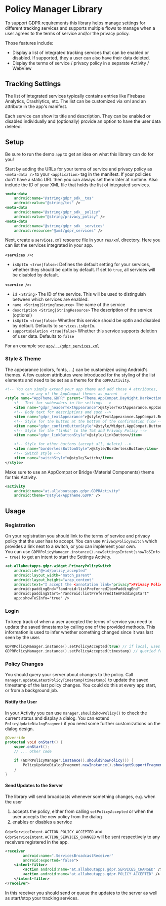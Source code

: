 # Policy Manager Library

To support GDPR requirements this library helps manage settings for different tracking services and supports multiple flows to manage when a user agrees to the terms of service and/or the privacy policy.

Those features include:

* Display a list of integrated tracking services that can be enabled or disabled. If supported, they a user can also have their data deleted.
* Display the terms of service / privacy policy in a separate Activity / WebView

## Tracking Settings

The list of integrated services typically contains entries like Firebase Analytics, Crashlytics, etc. The list can be customized via xml and an attribute in the app's manifest.

Each service can show its title and description. They can be enabled or disabled individually and (optionally) provide an option to have the user data deleted.

## Setup

Be sure to run the demo `app` to get an idea on what this library can do for you!

Start by adding the URLs for your terms of service and privacy policy as `<meta-data />` to your `<application>` tag in the manifest. If your policies don't have a static URL then you can always set them later at runtime. Also include the ID of your XML file that holds the list of integrated services.

```xml
<meta-data
    android:name="@string/gdpr_sdk__tos"
    android:value="@string/tos" />
<meta-data
    android:name="@string/gdpr_sdk__policy"
    android:value="@string/privacy_policy" />
<meta-data
    android:name="@string/gdpr_sdk__services"
    android:resource="@xml/gdpr_services" />
```

Next, create a `services.xml` resource file in your `res/xml` directory. Here you can list the services integrated in your app.

**`<services />`:**

* `isOptIn <true|false>`: Defines the default setting for your services, whether they should be optIn by default. If set to `true`, all services will be disabled by default.

**`<service />`:**

* `id <String>` The ID of the service. This will be used to distinguish between which services are enabled.
* `name <String|StringResource>` The name of the service
* `description <String|StringResource>` The description of the service (optional)
* `isOptIn <true|false>` Whether this service should be optIn and disabled by default. Defaults to `services.isOptIn`.
* `supportsDeletion <true|false>` Whether this service supports deletion of user data. Defaults to `false`

For an example see [`app/../gdpr_services.xml`](/app/src/main/res/xml/gdpr_services.xml)

### Style & Theme

The appearance (colors, fonts, ...) can be customized using Android's themes. A few custom attributes were introduced for the styling of the list elements and need to be set as a theme for the `GDPRActivity`.

```xml
<!-- You can simply extend your app theme and add those 4 attributes,
       or use any of the AppCompat themes as parent -->
<style name="AppTheme.GDPR" parent="Theme.AppCompat.DayNight.DarkActionBar">
    <!-- Text for subheaders in the settings -->
    <item name="gdpr_headerTextAppearance">@style/TextAppearance.AppCompat.Body2</item>
    <!-- Body text for descriptions and such -->
    <item name="gdpr_textAppearance">@style/TextAppearance.AppCompat.Body1</item>
    <!-- Style for the button at the bottom of the confirmation flow -->
    <item name="gdpr_confirmButtonStyle">@style/Widget.AppCompat.Button.Borderless.Colored</item>
    <!-- Style for the "links" to the ToS and Privacy Policy -->
    <item name="gdpr_linkButtonStyle">@style/LinkButton</item>

    <!-- Style for other buttons (accept all, delete) -->
    <item name="borderlessButtonStyle">@style/BorderlessButton</item>
    <!-- Switch style -->
    <item name="switchStyle">@style/Switch</item>
</style>
```

Make sure to use an AppCompat or Bridge (Material Components) theme for this Activity.

```xml
<activity
    android:name="at.allaboutapps.gdpr.GDPRActivity"
    android:theme="@style/AppTheme.GDPR" />
```

## Usage

### Registration

On your registration you should link to the terms of service and privacy policy that the user has to accept. You can use `PrivacyPolicySwitch` which provides a link next to a switch, or you can implement your own.  
You can use `GDPRPolicyManager.instance().newSettingsIntent(showToSInfo = true)` to get an intent to start the Settings Activity.

```xml
<at.allaboutapps.gdpr.widget.PrivacyPolicySwitch
    android:id="@+id/policy_accepted"
    android:layout_width="match_parent"
    android:layout_height="wrap_content"
    android:text="I accept the <annotation link="privacy">Privacy Policy</annotation> and <annotation link="tos">Terms of Service</annotation>"
    android:paddingEnd="?android:listPreferredItemPaddingEnd"
    android:paddingStart="?android:listPreferredItemPaddingStart"
    app:showToSInfo="true" />
```

### Login

To keep track of when a user accepted the terms of service you need to update the saved timestamp by calling one of the provided methods. This information is used to infer whether something changed since it was last seen by the user.

```kt
GDPRPolicyManager.instance().setPolicyAccepted(true) // if local, uses current timestamp
GDPRPolicyManager.instance().setPolicyAccepted(timestamp) // queried from server
```

### Policy Changes

You should query your server about changes to the policy. Call `manager.updateLatestPolicyTimestamp(timestamp)` to update the saved timestamp of the last policy changes. You could do this at every app start, or from a background job.

#### Notify the User

In your Activity you can use `manager.shouldShowPolicy()` to check the current status and display a dialog.
You can extend `PolicyUpdateDialogFragment` if you need some further customizations on the dialog design.

```java
@Override
protected void onStart() {
    super.onStart();
    // ... other code

    if (GDPRPolicyManager.instance().shouldShowPolicy()) {
        PolicyUpdateDialogFragment.newInstance().show(getSupportFragmentManager());
    }
}
```

#### Send Updates to the Server

The library will send broadcasts whenever something changes, e.g. when the user

1. accepts the policy, either from calling `setPolicyAccepted` or when the user accepts the new policy from the dialog
2. enables or disables a service

`GdprServiceIntent.ACTION_POLICY_ACCEPTED` and `GdprServiceIntent.ACTION_SERVICES_CHANGED` will be sent respectively to any receivers registered in the app.

```xml
<receiver
        android:name=".ServicesBroadcastReceiver"
        android:exported="false">
    <intent-filter>
        <action android:name="at.allaboutapps.gdpr.SERVICES_CHANGED" />
        <action android:name="at.allaboutapps.gdpr.POLICY_ACCEPTED" />
    </intent-filter>
</receiver>
```

In this receiver you should send or queue the updates to the server as well as start/stop your tracking services.
